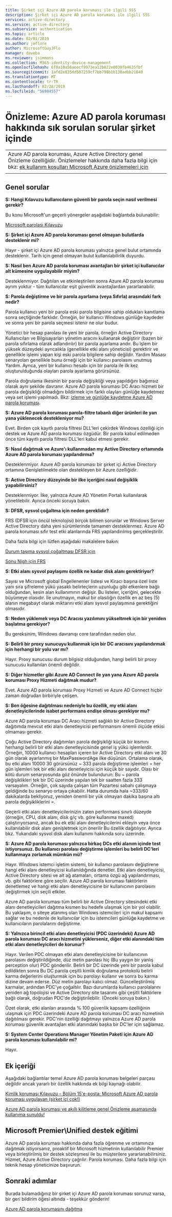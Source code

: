 ```yaml
---
title: Şirket içi Azure AD parola koruması ile ilgili SSS
description: Şirket içi Azure AD parola koruması ile ilgili SSS
services: active-directory
ms.service: active-directory
ms.subservice: authentication
ms.topic: article
ms.date: 02/01/2019
ms.author: joflore
author: MicrosoftGuyJFlo
manager: daveba
ms.reviewer: jsimmons
ms.collection: M365-identity-device-management
ms.openlocfilehash: 6f0a10a56aeecf9973ea12b022e0030fb4635fbf
ms.sourcegitcommit: 1afd2e835dd507259cf7bb798b1b130adbb21840
ms.translationtype: MT
ms.contentlocale: tr-TR
ms.lasthandoff: 02/28/2019
ms.locfileid: "56984557"
---
```

# <a name="preview-azure-ad-password-protection-on-premises---frequently-asked-questions"></a>Önizleme: Azure AD parola koruması hakkında sık sorulan sorular şirket içinde

|     |
| --- |
| Azure AD parola koruması, Azure Active Directory genel Önizleme özelliğidir. Önizlemeler hakkında daha fazla bilgi için bkz: [ek kullanım koşulları Microsoft Azure önizlemeleri için](https://azure.microsoft.com/support/legal/preview-supplemental-terms/)|
|     |

## <a name="general-questions"></a>Genel sorular

**S: Hangi Kılavuzu kullanıcıların güvenli bir parola seçin nasıl verilmesi gerekir?**

Bu konu Microsoft'un geçerli yönergeler aşağıdaki bağlantıda bulunabilir:

[Microsoft parolası Kılavuzu](https://www.microsoft.com/en-us/research/publication/password-guidance)

**S: Şirket içi Azure AD parola koruması genel olmayan bulutlarda desteklenir mi?**

Hayır - şirket içi Azure AD parola koruması yalnızca genel bulut ortamında desteklenir. Tarih için genel olmayan bulut kullanılabilirlik duyurdu.

**S: Nasıl ben Azure AD parola koruması avantajları bir şirket içi kullanıcılar alt kümesine uygulayabilir miyim?**

Desteklenmiyor. Dağıtılan ve etkinleştirilen sonra Azure AD parola koruması ayrım yoktur - tüm kullanıcılar eşit güvenlik avantajlardan yararlanabilir.

**S: Parola değiştirme ve bir parola ayarlama (veya Sıfırla) arasındaki fark nedir?**

Parola kullanıcı yeni bir parola eski parola bilgisine sahip oldukları kanıtlama sonra seçtiğinde farklıdır. Örneğin, bir kullanıcı Windows günlüğe kaydeder ve sonra yeni bir parola seçmesi istenir ne olur budur.

Yönetici bir hesap parolası ile yeni bir parola, örneğin Active Directory Kullanıcıları ve Bilgisayarları yönetim aracını kullanarak değiştirir (bazen bir parola sıfırlama olarak adlandırılır) bir parola ayarlama andır. Bu işlem bir yüksek düzeydeki ayrıcalıkla (genellikle etki alanı yöneticisi) gerektirir ve genellikle işlemi yapan kişi eski parola bilgilere sahip değildir. Yardım Masası senaryoları genellikle bunu örneği için bir kullanıcı parolasını unutmuş Yardım. Ayrıca, yeni bir kullanıcı hesabı için bir parola ile ilk kez oluşturulduğunda olayları parola ayarlama görürsünüz.

Parola doğrulama ilkesinin bir parola değişikliği veya yapıldığını bağımsız olarak aynı şekilde davranır. Azure AD parola koruması DC Aracı hizmeti bir parola değişikliği olmadığını bildirmek için farklı olayları günlüğe kaydetmez veya set işlemi yapılmadı.  Bkz: [izleme ve günlüğe kaydetme Azure AD parola koruması](https://docs.microsoft.com/en-us/azure/active-directory/authentication/howto-password-ban-bad-on-premises-monitor).

**S: Azure AD parola koruması parola-filtre tabanlı diğer ürünleri ile yan yana yüklenecek destekleniyor mu?**

Evet. Birden çok kayıtlı parola filtresi DLL'leri çekirdek Windows özelliği için destek ve Azure AD parola koruması özgüdür. Bir parola kabul edilmeden önce tüm kayıtlı parola filtresi DLL'leri kabul etmesi gerekir.

**S: Nasıl dağıtmak ve Azure'ı kullanmadan my Active Directory ortamında Azure AD parola koruması yapılandırma?**

Desteklenmiyor. Azure AD parola koruması bir şirket içi Active Directory ortamına Genişletilmekte olan destekleyen bir Azure özelliğidir.

**S: Active Directory düzeyinde bir ilke içeriğini nasıl değişiklik yapabilirsiniz?**

Desteklenmiyor. İlke, yalnızca Azure AD Yönetim Portalı kullanılarak yönetilebilir. Ayrıca önceki soruya bakın.

**S: DFSR, sysvol çoğaltma için neden gereklidir?**

FRS (DFSR için öncül teknolojisi) birçok bilinen sorunlar ve Windows Server Active Directory daha yeni sürümlerinde tamamen desteklenmez. Azure AD parola koruması sıfır test etki alanlarında FRS yapılandırılmış gerçekleştirilir.

Daha fazla bilgi için lütfen aşağıdaki makalelere bakın:

[Durum taşıma sysvol çoğaltması DFSR için](https://blogs.technet.microsoft.com/askds/2010/04/22/the-case-for-migrating-sysvol-to-dfsr)

[Sonu Nigh için FRS](https://blogs.technet.microsoft.com/filecab/2014/06/25/the-end-is-nigh-for-frs)

**S: Etki alanı sysvol paylaşımı özellik ne kadar disk alanı gerektiriyor?**

Sayısı ve Microsoft global Engellenenler listesi ve Kiracı başına özel liste yanı sıra şifreleme yükü yasaklı belirteçlerin uzunluğu gibi etkenlere bağlı olduğundan, kesin alan kullanımının değişir. Bu listeler, içeriğini, gelecekte büyümeye olasıdır. İle unutmayın, makul bir olasılığın özellik en az beş (5) alanın megabayt olarak miktarını etki alanı sysvol paylaşımına gerektiğini olmasıdır.

**S: Neden yüklemek veya DC Aracısı yazılımını yükseltmek için bir yeniden başlatma gerekiyor?**

Bu gereksinim, Windows davranışı core tarafından neden olur.

**S: Belirli bir proxy sunucuyu kullanmak için bir DC aracısını yapılandırmak için herhangi bir yolu var mı?**

Hayır. Proxy sunucusu durum bilgisiz olduğundan, hangi belirli bir proxy sunucusu kullanılan önemli değildir.

**S: Diğer hizmetler gibi Azure AD Connect ile yan yana Azure AD parola koruması Proxy Hizmeti dağıtmak mudur?**

Evet. Azure AD parola koruması Proxy Hizmeti ve Azure AD Connect hiçbir zaman doğrudan birbiriyle çelişen.

**S: Ben öğesine dağıtılması nedeniyle bu özellik, my etki alanı denetleyicilerinde isabet performans endişe olması gerekiyor mu?**

Azure AD parola koruması DC Aracı hizmeti sağlıklı bir Active Directory dağıtımda mevcut etki alanı denetleyicisi performansını önemli ölçüde etkisi olmaması gerekir.

Çoğu Active Directory dağıtımları parola değişikliği küçük bir kısmını herhangi belirli bir etki alanı denetleyicisinde genel iş yükü işlemlerdir. Örneğin, 10000 kullanıcı hesapları içeren bir Active Directory etki alanı ve 30 gün olarak ayarlanmış bir MaxPasswordAge ilke düşünün. Ortalama olarak, bu etki alanı 10000 30 görürsünüz ~ 333 parola değiştirme işlemleri = her gün işlemleri tek bir etki alanı denetleyicisi için küçük bir sayıdır. Olası bir kötü durum senaryosunda göz önünde bulundurun: Bu ~ parola değişiklikleri tek bir DC üzerinde yapılan tek bir saatten fazla 333 varsayalım. Örneğin, çok sayıda çalışan tüm Pazartesi sabahı çalışmaya geldiğinde bu senaryo ortaya çıkabilir. Hatta durumda hala ~333/60 dakikalarda bekliyoruz, yeniden önemli bir yük olmayan dakika başına altı parola değişikliklerini =.

Geçerli etki alanı denetleyicilerinizin zaten performans sınırlı düzeyde (örneğin, CPU, disk alanı, disk g/ç vb. göre kullanıma maxed) çalıştırıyorsanız, ancak bu ek etki alanı denetleyicilerini ekleyin veya önce kullanılabilir disk alanı genişletmek için önerilir Bu özellik dağıtılıyor. Ayrıca bkz. Yukarıdaki sysvol disk alanı kullanımı hakkında soru üzerinde.

**S: Azure AD parola koruması yalnızca birkaç DCs etki alanım içinde test istiyorsunuz. Bu kullanıcı parolası değiştirme işlemleri bu belirli DC'leri kullanmaya zorlamak mümkün mü?**

Hayır. Windows istemci işletim sistemi, bir kullanıcı parolasını değiştirene hangi etki alanı denetleyicisi kullanıldığında denetler. Etki alanı denetleyicisi, Active Directory sitesi ve alt ağ atamaları, ortama özgü ağ yapılandırması, vb. gibi faktörlere göre seçilir. Azure AD parola koruması faktörlerin denetlemez ve hangi etki alanı denetleyicisine bir kullanıcının parolasını değiştirmek için seçili etkiler.

Azure AD parola koruması tüm belirli bir Active Directory sitesindeki etki alanı denetleyicileri dağıtma kısmen bu hedefe ulaşmak için bir yol olabilir. Bu yaklaşım, o siteye atanmış olan Windows istemcileri için makul kapsamı sağlar ve bu nedenle de kullanıcılar için bu istemcileri günlüğe kaydetme ve kullanıcıların parolalarını değiştirme.

**S: Yalnızca birincil etki alanı denetleyicisi (PDC üzerindeki) Azure AD parola koruması DC aracı hizmetini yüklerseniz, diğer etki alanındaki tüm etki alanı denetleyicileri de korunur?**

Hayır. Verilen PDC olmayan etki alanı denetleyicisine bir kullanıcının parolasını değiştirildiğinde, düz metin parolası hiç (Bu yaygın bir yanlış perception olur) PDC gönderilir. Belirli bir DC üzerinde yeni bir parola kabul edildikten sonra Bu DC parola çeşitli kimlik doğrulama protokolü belirli karma değerlerini oluşturmak için bu parolayı kullanır ve sonra bu karma dizine devam ederse. Düz metin parolayı kalıcı olmaz. Güncelleştirilmiş karmalar, ardından PDC'ye çoğaltılır. Bazı durumlarda kullanıcı parolalarını yeniden ağ topolojisi ve Active Directory site tasarımı gibi çeşitli faktörlere bağlı olarak, doğrudan PDC'de değiştirilebilir. (Önceki soruya bakın.)

Özet olarak, etki alanları arasında % 100 güvenlik kapsamı özelliğinin ulaşmak için PDC üzerindeki Azure AD parola koruması DC aracı hizmetinin dağıtılması gerekir. PDC'nin özelliği dağıtmayı yalnızca Azure AD parola koruması güvenlik avantajları etki alanındaki başka bir DC'ler için sağlamaz.

**S: System Center Operations Manager Yönetim Paketi için Azure AD parola koruması kullanılabilir mi?**

Hayır.

## <a name="additional-content"></a>Ek içeriği

Aşağıdaki bağlantılar temel Azure AD parola koruması belgeleri parçası değildir ancak yararlı bir özellik hakkında ek bilgi kaynağı olabilir.

[Kimlik koruması Kılavuzu – Bölüm 15'e-posta: Microsoft Azure AD parola koruması uygulayan (şirket içi çok!)](https://blogs.technet.microsoft.com/cloudready/2018/10/14/email-phishing-protection-guide-part-15-implement-the-microsoft-azure-ad-password-protection-service-for-on-premises-too/)

[Azure AD parola koruması ve akıllı kilitleme genel Önizleme aşamasında kullanıma sunuldu!](https://techcommunity.microsoft.com/t5/Azure-Active-Directory-Identity/Azure-AD-Password-Protection-and-Smart-Lockout-are-now-in-Public/ba-p/245423#M529)

## <a name="microsoft-premierunified-support-training-available"></a>Microsoft Premier\Unified destek eğitimi

Azure AD parola koruması hakkında daha fazla öğrenme ve ortamınıza dağıtmak istiyorsanız, proaktif bir Microsoft hizmetinin kullanılabilir Premier veya birleştirilmiş bir destek sözleşmesi ile bu müşterilere yararlanabilirsiniz. Hizmet, Azure Active Directory çağrılır: Parola koruması. Daha fazla bilgi için teknik hesap yöneticinize başvurun.

## <a name="next-steps"></a>Sonraki adımlar

Burada bulamadığınız bir şirket içi Azure AD parola koruması sorunuz varsa, bir geri bildirim öğesi altında - teşekkür gönderin!

[Azure AD parola korumasını dağıtma](howto-password-ban-bad-on-premises-deploy.md)
